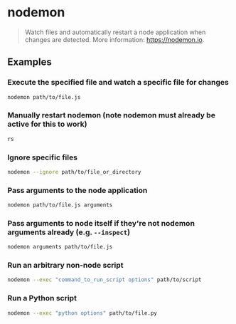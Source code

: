 # nodemon

> Watch files and automatically restart a node application when changes are detected. More information: <https://nodemon.io>.

## Examples

### Execute the specified file and watch a specific file for changes

```bash
nodemon path/to/file.js
```

### Manually restart nodemon (note nodemon must already be active for this to work)

```bash
rs
```

### Ignore specific files

```bash
nodemon --ignore path/to/file_or_directory
```

### Pass arguments to the node application

```bash
nodemon path/to/file.js arguments
```

### Pass arguments to node itself if they're not nodemon arguments already (e.g. `--inspect`)

```bash
nodemon arguments path/to/file.js
```

### Run an arbitrary non-node script

```bash
nodemon --exec "command_to_run_script options" path/to/script
```

### Run a Python script

```bash
nodemon --exec "python options" path/to/file.py
```
